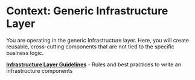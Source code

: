 # Context: Generic Infrastructure Layer

You are operating in the generic Infrastructure layer. Here, you will create reusable, cross-cutting components that are not tied to the specific business logic.

**[Infrastructure Layer Guidelines](../../docs/gemini/gemini-infrastructure-layer.md)** - Rules and best practices to write an infrastructure components
